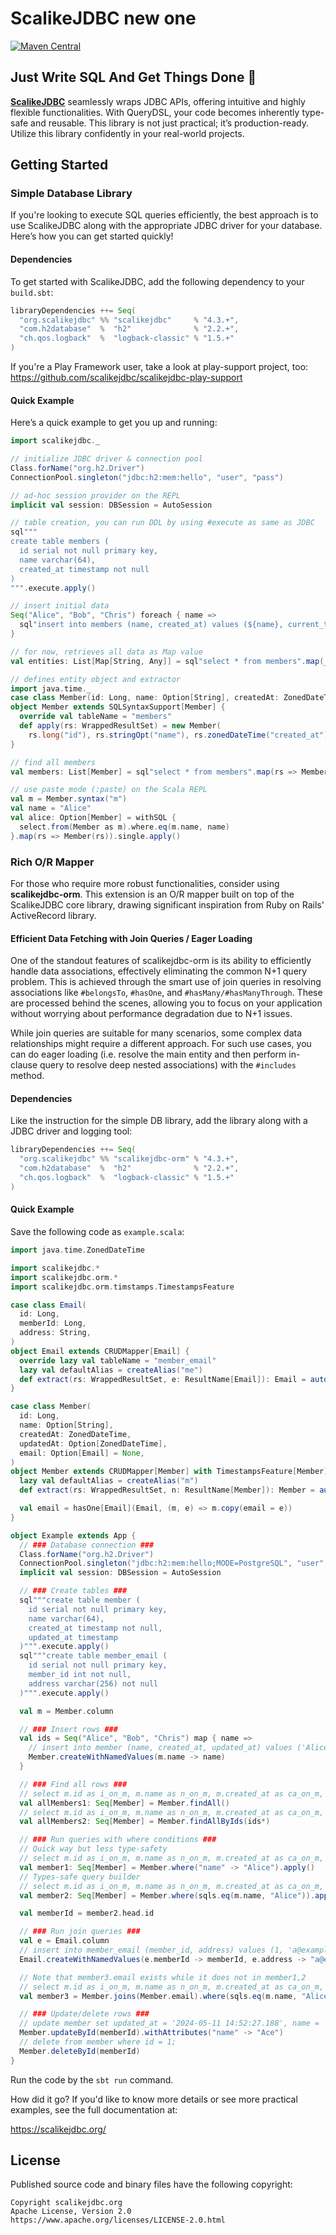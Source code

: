 # ScalikeJDBC new one

[![Maven Central](https://img.shields.io/maven-central/v/org.scalikejdbc/scalikejdbc_2.13.svg?label=Maven%20Central)](https://search.maven.org/search?q=g:org.scalikejdbc%20AND%20a:scalikejdbc_2.13)

## Just Write SQL And Get Things Done 💪

[**ScalikeJDBC**](https://scalikejdbc.org/) seamlessly wraps JDBC APIs, offering intuitive and highly flexible functionalities. With QueryDSL, your code becomes inherently type-safe and reusable. This library is not just practical; it’s production-ready. Utilize this library confidently in your real-world projects.

## Getting Started

### Simple Database Library

If you're looking to execute SQL queries efficiently, the best approach is to use ScalikeJDBC along with the appropriate JDBC driver for your database. Here’s how you can get started quickly!

#### Dependencies

To get started with ScalikeJDBC, add the following dependency to your `build.sbt`:

```scala
libraryDependencies ++= Seq(
  "org.scalikejdbc" %% "scalikejdbc"     % "4.3.+",
  "com.h2database"  %  "h2"              % "2.2.+",
  "ch.qos.logback"  %  "logback-classic" % "1.5.+"
)
```

If you're a Play Framework user, take a look at play-support project, too: https://github.com/scalikejdbc/scalikejdbc-play-support

#### Quick Example

Here’s a quick example to get you up and running:

```scala
import scalikejdbc._

// initialize JDBC driver & connection pool
Class.forName("org.h2.Driver")
ConnectionPool.singleton("jdbc:h2:mem:hello", "user", "pass")

// ad-hoc session provider on the REPL
implicit val session: DBSession = AutoSession

// table creation, you can run DDL by using #execute as same as JDBC
sql"""
create table members (
  id serial not null primary key,
  name varchar(64),
  created_at timestamp not null
)
""".execute.apply()

// insert initial data
Seq("Alice", "Bob", "Chris") foreach { name =>
  sql"insert into members (name, created_at) values (${name}, current_timestamp)".update.apply()
}

// for now, retrieves all data as Map value
val entities: List[Map[String, Any]] = sql"select * from members".map(_.toMap).list.apply()

// defines entity object and extractor
import java.time._
case class Member(id: Long, name: Option[String], createdAt: ZonedDateTime)
object Member extends SQLSyntaxSupport[Member] {
  override val tableName = "members"
  def apply(rs: WrappedResultSet) = new Member(
    rs.long("id"), rs.stringOpt("name"), rs.zonedDateTime("created_at"))
}

// find all members
val members: List[Member] = sql"select * from members".map(rs => Member(rs)).list.apply()

// use paste mode (:paste) on the Scala REPL
val m = Member.syntax("m")
val name = "Alice"
val alice: Option[Member] = withSQL {
  select.from(Member as m).where.eq(m.name, name)
}.map(rs => Member(rs)).single.apply()
```

### Rich O/R Mapper

For those who require more robust functionalities, consider using **scalikejdbc-orm**. This extension is an O/R mapper built on top of the ScalikeJDBC core library, drawing significant inspiration from Ruby on Rails' ActiveRecord library.


#### Efficient Data Fetching with Join Queries / Eager Loading

One of the standout features of scalikejdbc-orm is its ability to efficiently handle data associations, effectively eliminating the common N+1 query problem. This is achieved through the smart use of join queries in resolving associations like `#belongsTo`, `#hasOne`, and `#hasMany/#hasManyThrough`. These are processed behind the scenes, allowing you to focus on your application without worrying about performance degradation due to N+1 issues.

While join queries are suitable for many scenarios, some complex data relationships might require a different approach. For such use cases, you can do eager loading (i.e. resolve the main entity and then perform in-clause query to resolve deep nested associations) with the `#includes` method.

#### Dependencies

Like the instruction for the simple DB library, add the library along with a JDBC driver and logging tool:

```scala
libraryDependencies ++= Seq(
  "org.scalikejdbc" %% "scalikejdbc-orm" % "4.3.+",
  "com.h2database"  %  "h2"              % "2.2.+",
  "ch.qos.logback"  %  "logback-classic" % "1.5.+"
)
```

#### Quick Example

Save the following code as `example.scala`:

```scala
import java.time.ZonedDateTime

import scalikejdbc.*
import scalikejdbc.orm.*
import scalikejdbc.orm.timstamps.TimestampsFeature

case class Email(
  id: Long,
  memberId: Long,
  address: String,
)
object Email extends CRUDMapper[Email] {
  override lazy val tableName = "member_email"
  lazy val defaultAlias = createAlias("me")
  def extract(rs: WrappedResultSet, e: ResultName[Email]): Email = autoConstruct(rs, e)
}

case class Member(
  id: Long,
  name: Option[String],
  createdAt: ZonedDateTime,
  updatedAt: Option[ZonedDateTime],
  email: Option[Email] = None,
)
object Member extends CRUDMapper[Member] with TimestampsFeature[Member] {
  lazy val defaultAlias = createAlias("m")
  def extract(rs: WrappedResultSet, n: ResultName[Member]): Member = autoConstruct(rs, n, "email")

  val email = hasOne[Email](Email, (m, e) => m.copy(email = e))
}

object Example extends App {
  // ### Database connection ###
  Class.forName("org.h2.Driver")
  ConnectionPool.singleton("jdbc:h2:mem:hello;MODE=PostgreSQL", "user", "pass")
  implicit val session: DBSession = AutoSession

  // ### Create tables ###
  sql"""create table member (
    id serial not null primary key,
    name varchar(64),
    created_at timestamp not null,
    updated_at timestamp
  )""".execute.apply()
  sql"""create table member_email (
    id serial not null primary key,
    member_id int not null,
    address varchar(256) not null
  )""".execute.apply()

  val m = Member.column

  // ### Insert rows ###
  val ids = Seq("Alice", "Bob", "Chris") map { name =>
    // insert into member (name, created_at, updated_at) values ('Alice', '2024-05-11 14:52:27.13', '2024-05-11 14:52:27.13');
    Member.createWithNamedValues(m.name -> name)
  }

  // ### Find all rows ###
  // select m.id as i_on_m, m.name as n_on_m, m.created_at as ca_on_m, m.updated_at as ua_on_m from member m order by m.id;
  val allMembers1: Seq[Member] = Member.findAll()
  // select m.id as i_on_m, m.name as n_on_m, m.created_at as ca_on_m, m.updated_at as ua_on_m from member m where m.id in (1, 2, 3);
  val allMembers2: Seq[Member] = Member.findAllByIds(ids*)

  // ### Run queries with where conditions ###
  // Quick way but less type-safety
  // select m.id as i_on_m, m.name as n_on_m, m.created_at as ca_on_m, m.updated_at as ua_on_m from member m where m.name = 'Alice' order by m.id;
  val member1: Seq[Member] = Member.where("name" -> "Alice").apply()
  // Types-safe query builder
  // select m.id as i_on_m, m.name as n_on_m, m.created_at as ca_on_m, m.updated_at as ua_on_m from member m where name = 'Alice' order by m.id;
  val member2: Seq[Member] = Member.where(sqls.eq(m.name, "Alice")).apply()

  val memberId = member2.head.id

  // ### Run join queries ###
  val e = Email.column
  // insert into member_email (member_id, address) values (1, 'a@example.com');
  Email.createWithNamedValues(e.memberId -> memberId, e.address -> "a@example.com")

  // Note that member3.email exists while it does not in member1,2
  // select m.id as i_on_m, m.name as n_on_m, m.created_at as ca_on_m, m.updated_at as ua_on_m , me.id as i_on_me, me.member_id as mi_on_me, me.address as a_on_me from member m left join member_email me on m.id = me.member_id where name = 'Alice' order by m.id;
  val member3 = Member.joins(Member.email).where(sqls.eq(m.name, "Alice")).apply()

  // ### Update/delete rows ###
  // update member set updated_at = '2024-05-11 14:52:27.188', name = 'Ace' where id = 1;
  Member.updateById(memberId).withAttributes("name" -> "Ace")
  // delete from member where id = 1;
  Member.deleteById(memberId)
}
```

Run the code by the `sbt run` command.

How did it go? If you'd like to know more details or see more practical examples, see the full documentation at:

https://scalikejdbc.org/

## License

Published source code and binary files have the following copyright:

```
Copyright scalikejdbc.org
Apache License, Version 2.0
https://www.apache.org/licenses/LICENSE-2.0.html
```

